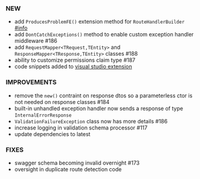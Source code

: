### NEW
- add `ProducesProblemFE()` extension method for `RouteHandlerBuilder` [#info](https://discord.com/channels/933662816458645504/1004762111546769498)
- add `DontCatchExceptions()` method to enable custom exception handler middleware #186
- add `RequestMapper<TRequest,TEntity>` and `ResponseMapper<TResponse,TEntity>` classes #188
- ability to customize permissions claim type #187
- code snippets added to [visual studio extension](https://marketplace.visualstudio.com/items?itemName=dj-nitehawk.FastEndpoints)

### IMPROVEMENTS
- remove the `new()` contraint on response dtos so a parameterless ctor is not needed on response classes #184
- built-in unhandled exception handler now sends a response of type `InternalErrorResponse`
- `ValidationFailureException` class now has more details #186
- increase logging in validation schema processor #117
- update dependencies to latest

### FIXES
- swagger schema becoming invalid overnight #173
- oversight in duplicate route detection code
